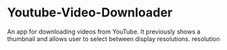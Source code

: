 # Youtube-Video-Downloader
An app for downloading videos from YouTube. It previously shows a thumbnail and allows user to select between display resolutions. resolution 
